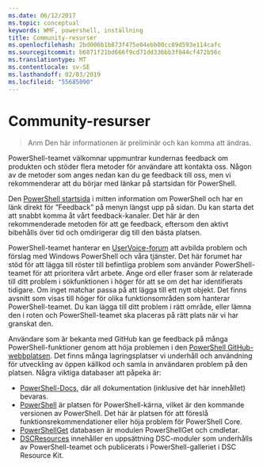 ```yaml
---
ms.date: 06/12/2017
ms.topic: conceptual
keywords: WMF, powershell, inställning
title: Community-resurser
ms.openlocfilehash: 2bd006b1b873f475e04ebb00cc89d593e114cafc
ms.sourcegitcommit: b6871f21bd666f9cd71dd336bb3f844cf472b56c
ms.translationtype: MT
ms.contentlocale: sv-SE
ms.lasthandoff: 02/03/2019
ms.locfileid: "55685090"
---
```

# <a name="community-resources"></a>Community-resurser #
> Anm Den här informationen är preliminär och kan komma att ändras.

PowerShell-teamet välkomnar uppmuntrar kundernas feedback om produkten och stöder flera metoder för användare att kontakta oss.
Någon av de metoder som anges nedan kan du ge feedback till oss, men vi rekommenderar att du börjar med länkar på startsidan för PowerShell.

Den [PowerShell startsida](https://microsoft.com/powershell) i mitten information om PowerShell och har en länk direkt för ”Feedback” på menyn längst upp på sidan.
Du kan starta det att snabbt komma åt vårt feedback-kanaler.
Det här är den rekommenderade metoden för att ge feedback, eftersom den aktivt bibehålls över tid och omdirigerar dig till den bästa platsen.

PowerShell-teamet hanterar en [UserVoice-forum](https://windowsserver.uservoice.com/forums/301869-powershell/) att avbilda problem och förslag med Windows PowerShell och våra tjänster.
Det här forumet har stöd för att lägga till röster till befintliga problem som använder PowerShell-teamet för att prioritera vårt arbete.
Ange ord eller fraser som är relaterade till ditt problem i sökfunktionen i höger för att se om det har identifierats tidigare.
Om inget matchar passa på att lägga till ett nytt objekt.
Det finns avsnitt som visas till höger för olika funktionsområden som hanterar PowerShell-teamet.
Du kan lägga till ditt problem i rätt område, eller lämna den i roten och PowerShell-teamet ska placeras på rätt plats när vi har granskat den.

Användare som är bekanta med GitHub kan ge feedback på många PowerShell-funktioner genom att höja problemen i den [PowerShell GitHub-webbplatsen](https://github.com/powershell).
Det finns många lagringsplatser vi underhåll och användning för utveckling av öppen källkod och samla in användaren problem på den platsen.
Några viktiga databaser att påpeka är:

* [PowerShell-Docs](https://github.com/PowerShell/powershell-docs), där all dokumentation (inklusive det här innehållet) bevaras.
* [PowerShell](https://github.com/PowerShell/powershell) är platsen för PowerShell-kärna, vilket är den kommande versionen av PowerShell.
Det här är platsen för att föreslå funktionsrekommendationer eller höja problem för PowerShell Core.
* [PowerShellGet](https://github.com/PowerShell/powershellget) databasen är modulen PowerShellGet och cmdletar.
* [DSCResources](https://github.com/PowerShell/DscResources) innehåller en uppsättning DSC-moduler som underhålls av PowerShell-teamet och publicerats i PowerShell-galleriet i DSC Resource Kit.
